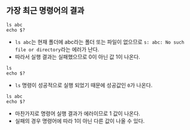 ## 가장 최근 명령어의 결과

```
ls abc
echo $?
```
- `ls abc`는 현재 폴더에 abc라는 폴더 또는 파일이 없으므로 `s: abc: No such file or directory`라는 에러가 난다.
- 따라서 실행 결과는 실패했으므로 0이 아닌 값 1이 나온다.

```
ls
echo $?
```
- `ls` 명령이 성공적으로 실행 되었기 때문에 성공값인 `0`가 나온다.

```
ls abc
echo $?
```
- 마찬가지로 명령어 실행 결과가 에러이므로 1 값이 나온다.
- 실패의 경우 명령어에 따라 1이 아닌 다른 값이 나올 수 있다.